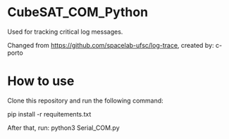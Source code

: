 # CubeSAT_COM_Python

Used for tracking critical log messages.

Changed from https://github.com/spacelab-ufsc/log-trace, created by: c-porto

# How to use

Clone this repository and run the following command:

pip install -r requitements.txt

After that, run: python3 Serial_COM.py
